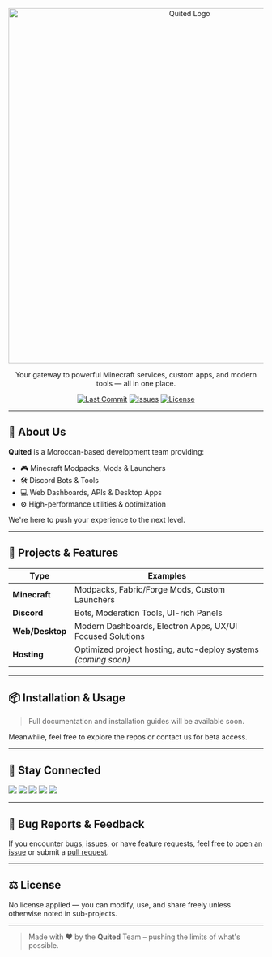 <p align="center">
  <img src="https://cdn.discordapp.com/attachments/1385715427367456808/1388310615990206504/image.png?ex=68608484&is=685f3304&hm=1062ebadd48f0f925f1b09e972c3a12b9cb1c5759c52503214692e519415d24e&" alt="Quited Logo" width="700"/>
</p>


<p align="center">
  Your gateway to powerful Minecraft services, custom apps, and modern tools — all in one place.
</p>

<p align="center">
  <a href="https://github.com/Quited"><img src="https://img.shields.io/github/last-commit/Quited/MainRepo?style=for-the-badge" alt="Last Commit"></a>
  <a href="https://github.com/Quited/MainRepo"><img src="https://img.shields.io/github/issues/Quited/MainRepo?style=for-the-badge" alt="Issues"></a>
  <a href="https://github.com/Quited/MainRepo"><img src="https://img.shields.io/github/license/Quited/MainRepo?style=for-the-badge" alt="License"></a>
</p>

---

## 🚀 About Us

**Quited** is a Moroccan-based development team providing:
- 🎮 Minecraft Modpacks, Mods & Launchers
- 🛠️ Discord Bots & Tools
- 💻 Web Dashboards, APIs & Desktop Apps
- ⚙️ High-performance utilities & optimization

We're here to push your experience to the next level.

---

## 🧪 Projects & Features

| Type               | Examples                                                                 |
|--------------------|--------------------------------------------------------------------------|
| **Minecraft**      | Modpacks, Fabric/Forge Mods, Custom Launchers                            |
| **Discord**        | Bots, Moderation Tools, UI-rich Panels                                   |
| **Web/Desktop**    | Modern Dashboards, Electron Apps, UX/UI Focused Solutions                |
| **Hosting**        | Optimized project hosting, auto-deploy systems *(coming soon)*           |

---

## 📦 Installation & Usage

> Full documentation and installation guides will be available soon.

Meanwhile, feel free to explore the repos or contact us for beta access.

---

## 📢 Stay Connected

<p align="left">
  <a href="https://ko-fi.com/quited"><img src="https://img.shields.io/badge/Ko--fi-Support%20Us-F16061?style=for-the-badge&logo=kofi&logoColor=white" /></a>
  <a href="https://youtube.com/channel/UCCZz1k-ptC04TEEXXmsuItQ/"><img src="https://img.shields.io/badge/Youtube-Subscribe-FF0000?style=for-the-badge&logo=youtube&logoColor=white" /></a>
  <a href="https://modrinth.com/user/Quited"><img src="https://img.shields.io/badge/Modrinth-Projects-1bd96a?style=for-the-badge&logo=modrinth&logoColor=white" /></a>
  <a href="https://www.curseforge.com/members/quited/projects"><img src="https://img.shields.io/badge/CurseForge-Mods-F16436?style=for-the-badge&logo=curseforge&logoColor=white" /></a>
  <a href="https://discord.gg/w5tdDD2F9h"><img src="https://img.shields.io/badge/Discord-Join%20Us-5865F2?style=for-the-badge&logo=discord&logoColor=white" /></a>
</p>

---

## 🐛 Bug Reports & Feedback

If you encounter bugs, issues, or have feature requests, feel free to [open an issue](https://github.com/Quited/MainRepo/issues) or submit a [pull request](https://github.com/Quited/MainRepo/pulls).

---

## ⚖️ License

No license applied — you can modify, use, and share freely unless otherwise noted in sub-projects.

---

> Made with ❤️ by the **Quited** Team – pushing the limits of what's possible.
